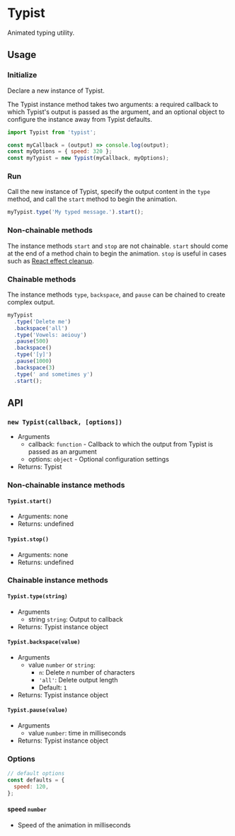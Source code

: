 # Typist

Animated typing utility.

## Usage

### Initialize

Declare a new instance of Typist.

The Typist instance method takes two arguments: a required callback to which Typist's output is passed as the argument, and an optional object to configure the instance away from Typist defaults.

```js
import Typist from 'typist';

const myCallback = (output) => console.log(output);
const myOptions = { speed: 320 };
const myTypist = new Typist(myCallback, myOptions);
```

### Run

Call the new instance of Typist, specify the output content in the `type` method, and call the `start` method to begin the animation.

```js
myTypist.type('My typed message.').start();
```

### Non-chainable methods

The instance methods `start` and `stop` are not chainable. `start` should come at the end of a method chain to begin the animation. `stop` is useful in cases such as [React effect cleanup](https://reactjs.org/docs/hooks-effect.html#effects-with-cleanup).

### Chainable methods

The instance methods `type`, `backspace`, and `pause` can be chained to create complex output.

```js
myTypist
  .type('Delete me')
  .backspace('all')
  .type('Vowels: aeiouy')
  .pause(500)
  .backspace()
  .type('[y]')
  .pause(1000)
  .backspace(3)
  .type(' and sometimes y')
  .start();
```

## API

### `new Typist(callback, [options])`

- Arguments
  - callback: `function` - Callback to which the output from Typist is passed as an argument
  - options: `object` - Optional configuration settings
- Returns: Typist

### Non-chainable instance methods

#### `Typist.start()`

- Arguments: none
- Returns: undefined

#### `Typist.stop()`

- Arguments: none
- Returns: undefined

### Chainable instance methods

#### `Typist.type(string)`

- Arguments
  - string `string`: Output to callback
- Returns: Typist instance object

#### `Typist.backspace(value)`

- Arguments
  - value `number` or `string`:
    - `n`: Delete _n_ number of characters
    - `'all'`: Delete output length
    - Default: `1`
- Returns: Typist instance object

#### `Typist.pause(value)`

- Arguments
  - value `number`: time in milliseconds
- Returns: Typist instance object

### Options

```js
// default options
const defaults = {
  speed: 120,
};
```

#### speed `number`

- Speed of the animation in milliseconds
